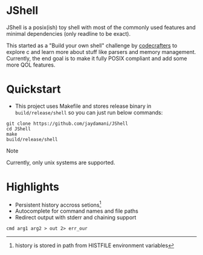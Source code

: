 # JShell

JShell is a posix(ish) toy shell with most of the commonly used features and minimal dependencies (only readline to be exact).

This started as a "Build your own shell" challenge by [codecrafters](https://app.codecrafters.io/courses/shell/overview) to explore c and learn more about stuff like parsers and memory management. Currently, the end goal is to make it fully POSIX compliant and add some more QOL features.

# Quickstart
- This project uses Makefile and stores release binary in `build/release/shell` so you can just run below commands:
```
git clone https://github.com/jaydamani/JShell
cd JShell
make
build/release/shell
```
> [!NOTE]
> Currently, only unix systems are supported.

# Highlights
- Persistent history accross setions[^*]
- Autocomplete for command names and file paths
- Redirect output with stderr and chaining support
```
cmd arg1 arg2 > out 2> err_our
```
[^*]: history is stored in path from HISTFILE environment variables
